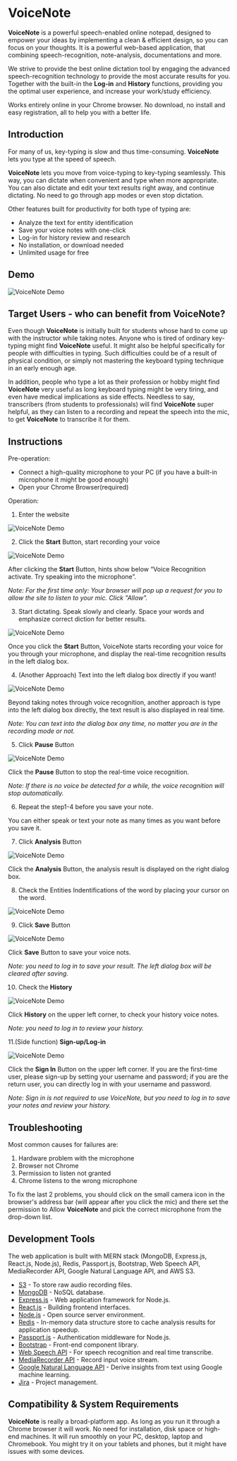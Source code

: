 # VoiceNote

**VoiceNote** is a powerful speech-enabled online notepad, designed to empower your ideas by implementing a clean & efficient design, so you can focus on your thoughts. It is a powerful web-based application, that combining speech-recognition, note-analysis, documentations and more.

We strive to provide the best online dictation tool by engaging the advanced speech-recognition technology to provide the most accurate results for you. Together with the built-in the **Log-in** and **History** functions, providing you the optimal user experience, and increase your work/study efficiency.

Works entirely online in your Chrome browser. No download, no install and easy registration, all to help you with a better life.

## Introduction

For many of us, key-typing is slow and thus time-consuming. **VoiceNote** lets you type at the speed of speech.

**VoiceNote** lets you move from voice-typing to key-typing seamlessly. This way, you can dictate when convenient and type when more appropriate. You can also dictate and edit your text results right away, and continue dictating. No need to go through app modes or even stop dictation.

Other features built for productivity for both type of typing are:  
- Analyze the text for entity identification
- Save your voice notes with one-click
- Log-in for history review and research
- No installation, or download needed
- Unlimited usage for free

## Demo

![VoiceNote Demo](demo2.gif)


## Target Users - who can benefit from VoiceNote?

Even though **VoiceNote** is initially built for students whose hard to come up with the instructor while taking notes. Anyone who is tired of ordinary key-typing might find **VoiceNote** useful. It might also be helpful specifically for people with difficulties in typing. Such difficulties could be of a result of physical condition, or simply not mastering the keyboard typing technique in an early enough age.

In addition, people who type a lot as their profession or hobby might find **VoiceNote** very useful as long keyboard typing might be very tiring, and even have medical implications as side effects. Needless to say, transcribers (from students to professionals) will find **VoiceNote** super helpful, as they can listen to a recording and repeat the speech into the mic, to get **VoiceNote** to transcribe it for them.

## Instructions

Pre-operation:  
- Connect a high-quality microphone to your PC (if you have a built-in microphone it might be good enough)
- Open your Chrome Browser(required)

Operation:  
1. Enter the website

![VoiceNote Demo](demo2.gif)

2. Click the **Start** Button, start recording your voice

![VoiceNote Demo](demo2.gif)

   After clicking the **Start** Button, hints show below “Voice Recognition activate. Try speaking into the microphone”.

   *Note: For the first time only: Your browser will pop up a request for you to allow the site to listen to your mic. Click "Allow".*

3. Start dictating. Speak slowly and clearly. Space your words and emphasize correct diction for better results.

![VoiceNote Demo](demo2.gif)

Once you click the **Start** Button, VoiceNote starts recording your voice for you through your microphone, and display the real-time recognition results in the left dialog box.


4. (Another Approach) Text into the left dialog box directly if you want!

![VoiceNote Demo](demo2.gif)

Beyond taking notes through voice recognition, another approach is type into the left dialog box directly, the text result is also displayed in real time.

*Note: You can text into the dialog box any time, no matter you are in the recording mode or not.*

5. Click **Pause** Button

![VoiceNote Demo](demo2.gif)

Click the **Pause** Button to stop the real-time voice recognition.

*Note: If there is no voice be detected for a while, the voice recognition will stop
automatically.*

6. Repeat the step1-4 before you save your note.

You can either speak or text your note as many times as you want before you save it.

7. Click **Analysis** Button

![VoiceNote Demo](demo2.gif)

Click the **Analysis** Button, the analysis result is displayed on the right dialog box.

8. Check the Entities Indentifications of the word by placing your cursor on the word.

![VoiceNote Demo](demo2.gif)

9. Click **Save** Button

![VoiceNote Demo](demo2.gif)

Click **Save** Button to save your voice nots.

*Note: you need to log in to save your result. The left dialog box will be cleared after saving.*

10. Check the **History**

![VoiceNote Demo](demo2.gif)

Click **History** on the upper left corner, to check your history voice notes.

*Note: you need to log in to review your history.*

11.(Side function) **Sign-up/Log-in**

![VoiceNote Demo](demo2.gif)

Click the **Sign In** Button on the upper left corner. If you are the first-time user, please sign-up by setting your username and password; if you are the return user, you can directly log in with your username and password.

*Note: Sign in is not required to use VoiceNote, but you need to log in to save your notes and review your history.*


## Troubleshooting

Most common causes for failures are:  
1. Hardware problem with the microphone 
2. Browser not Chrome 
3. Permission to listen not granted 
4. Chrome listens to the wrong microphone 

To fix the last 2 problems, you should click on the small camera icon in the browser's address bar (will appear after you click the mic) and there set the permission to Allow **VoiceNote** and pick the correct microphone from the drop-down list.



## Development Tools

The web application is built with MERN stack (MongoDB, Express.js, React.js, Node.js), Redis, Passport.js, Bootstrap, Web Speech API, MediaRecorder API, Google Natural Language API, and AWS S3. 

* [S3](https://aws.amazon.com/s3/) - To store raw audio recording files.
* [MongoDB](https://www.mongodb.com/) - NoSQL database.
* [Express.js](https://expressjs.com/) - Web application framework for Node.js. 
* [React.js](https://reactjs.org/) - Building frontend interfaces.
* [Node.js](https://nodejs.org/en/) - Open source server environment.
* [Redis](https://redis.io/) - In-memory data structure store to cache analysis results for application speedup.
* [Passport.js](https://expressjs.com/) - Authentication middleware for Node.js.
* [Bootstrap](https://getbootstrap.com/) - Front-end component library.
* [Web Speech API](https://developer.mozilla.org/en-US/docs/Web/API/Web_Speech_API) - For speech recognition and real time transcribe.
* [MediaRecorder API](https://developer.mozilla.org/en-US/docs/Web/API/MediaStream_Recording_API) - Record input voice stream. 
* [Google Natural Language API](https://cloud.google.com/natural-language/) - Derive insights from text using Google machine learning.
* [Jira](https://www.atlassian.com/software/jira) - Project management.



## Compatibility & System Requirements

**VoiceNote** is really a broad-platform app. As long as you run it through a Chrome browser it will work. No need for installation, disk space or high-end machines. It will run smoothly on your PC, desktop, laptop and Chromebook. You might try it on your tablets and phones, but it might have issues with some devices.


